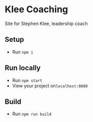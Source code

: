 # Klee Coaching
Site for Stephen Klee, leadership coach

## Setup
* Run `npm i`

## Run locally
* Run `npm start`
* View your project on`localhost:8080`

## Build
* Run `npm run build`
